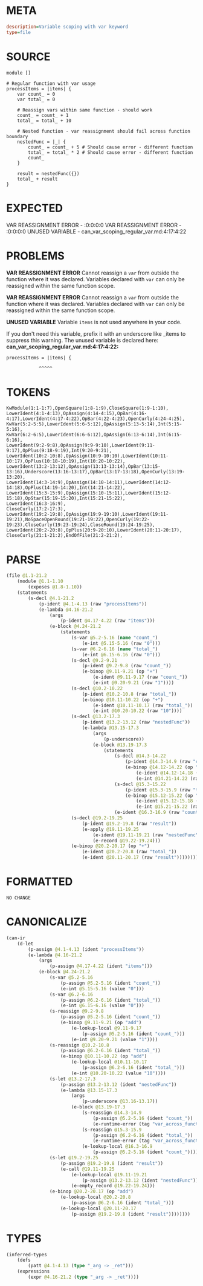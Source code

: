 # META
~~~ini
description=Variable scoping with var keyword
type=file
~~~
# SOURCE
~~~roc
module []

# Regular function with var usage
processItems = |items| {
	var count_ = 0
	var total_ = 0

	# Reassign vars within same function - should work
	count_ = count_ + 1
	total_ = total_ + 10

	# Nested function - var reassignment should fail across function boundary
	nestedFunc = |_| {
		count_ = count_ + 5 # Should cause error - different function
		total_ = total_ * 2 # Should cause error - different function
		count_
	}

	result = nestedFunc({})
	total_ + result
}
~~~
# EXPECTED
VAR REASSIGNMENT ERROR - :0:0:0:0
VAR REASSIGNMENT ERROR - :0:0:0:0
UNUSED VARIABLE - can_var_scoping_regular_var.md:4:17:4:22
# PROBLEMS
**VAR REASSIGNMENT ERROR**
Cannot reassign a `var` from outside the function where it was declared.
Variables declared with `var` can only be reassigned within the same function scope.

**VAR REASSIGNMENT ERROR**
Cannot reassign a `var` from outside the function where it was declared.
Variables declared with `var` can only be reassigned within the same function scope.

**UNUSED VARIABLE**
Variable `items` is not used anywhere in your code.

If you don't need this variable, prefix it with an underscore like _items to suppress this warning.
The unused variable is declared here:
**can_var_scoping_regular_var.md:4:17:4:22:**
```roc
processItems = |items| {
```
                ^^^^^


# TOKENS
~~~zig
KwModule(1:1-1:7),OpenSquare(1:8-1:9),CloseSquare(1:9-1:10),
LowerIdent(4:1-4:13),OpAssign(4:14-4:15),OpBar(4:16-4:17),LowerIdent(4:17-4:22),OpBar(4:22-4:23),OpenCurly(4:24-4:25),
KwVar(5:2-5:5),LowerIdent(5:6-5:12),OpAssign(5:13-5:14),Int(5:15-5:16),
KwVar(6:2-6:5),LowerIdent(6:6-6:12),OpAssign(6:13-6:14),Int(6:15-6:16),
LowerIdent(9:2-9:8),OpAssign(9:9-9:10),LowerIdent(9:11-9:17),OpPlus(9:18-9:19),Int(9:20-9:21),
LowerIdent(10:2-10:8),OpAssign(10:9-10:10),LowerIdent(10:11-10:17),OpPlus(10:18-10:19),Int(10:20-10:22),
LowerIdent(13:2-13:12),OpAssign(13:13-13:14),OpBar(13:15-13:16),Underscore(13:16-13:17),OpBar(13:17-13:18),OpenCurly(13:19-13:20),
LowerIdent(14:3-14:9),OpAssign(14:10-14:11),LowerIdent(14:12-14:18),OpPlus(14:19-14:20),Int(14:21-14:22),
LowerIdent(15:3-15:9),OpAssign(15:10-15:11),LowerIdent(15:12-15:18),OpStar(15:19-15:20),Int(15:21-15:22),
LowerIdent(16:3-16:9),
CloseCurly(17:2-17:3),
LowerIdent(19:2-19:8),OpAssign(19:9-19:10),LowerIdent(19:11-19:21),NoSpaceOpenRound(19:21-19:22),OpenCurly(19:22-19:23),CloseCurly(19:23-19:24),CloseRound(19:24-19:25),
LowerIdent(20:2-20:8),OpPlus(20:9-20:10),LowerIdent(20:11-20:17),
CloseCurly(21:1-21:2),EndOfFile(21:2-21:2),
~~~
# PARSE
~~~clojure
(file @1.1-21.2
	(module @1.1-1.10
		(exposes @1.8-1.10))
	(statements
		(s-decl @4.1-21.2
			(p-ident @4.1-4.13 (raw "processItems"))
			(e-lambda @4.16-21.2
				(args
					(p-ident @4.17-4.22 (raw "items")))
				(e-block @4.24-21.2
					(statements
						(s-var @5.2-5.16 (name "count_")
							(e-int @5.15-5.16 (raw "0")))
						(s-var @6.2-6.16 (name "total_")
							(e-int @6.15-6.16 (raw "0")))
						(s-decl @9.2-9.21
							(p-ident @9.2-9.8 (raw "count_"))
							(e-binop @9.11-9.21 (op "+")
								(e-ident @9.11-9.17 (raw "count_"))
								(e-int @9.20-9.21 (raw "1"))))
						(s-decl @10.2-10.22
							(p-ident @10.2-10.8 (raw "total_"))
							(e-binop @10.11-10.22 (op "+")
								(e-ident @10.11-10.17 (raw "total_"))
								(e-int @10.20-10.22 (raw "10"))))
						(s-decl @13.2-17.3
							(p-ident @13.2-13.12 (raw "nestedFunc"))
							(e-lambda @13.15-17.3
								(args
									(p-underscore))
								(e-block @13.19-17.3
									(statements
										(s-decl @14.3-14.22
											(p-ident @14.3-14.9 (raw "count_"))
											(e-binop @14.12-14.22 (op "+")
												(e-ident @14.12-14.18 (raw "count_"))
												(e-int @14.21-14.22 (raw "5"))))
										(s-decl @15.3-15.22
											(p-ident @15.3-15.9 (raw "total_"))
											(e-binop @15.12-15.22 (op "*")
												(e-ident @15.12-15.18 (raw "total_"))
												(e-int @15.21-15.22 (raw "2"))))
										(e-ident @16.3-16.9 (raw "count_"))))))
						(s-decl @19.2-19.25
							(p-ident @19.2-19.8 (raw "result"))
							(e-apply @19.11-19.25
								(e-ident @19.11-19.21 (raw "nestedFunc"))
								(e-record @19.22-19.24)))
						(e-binop @20.2-20.17 (op "+")
							(e-ident @20.2-20.8 (raw "total_"))
							(e-ident @20.11-20.17 (raw "result")))))))))
~~~
# FORMATTED
~~~roc
NO CHANGE
~~~
# CANONICALIZE
~~~clojure
(can-ir
	(d-let
		(p-assign @4.1-4.13 (ident "processItems"))
		(e-lambda @4.16-21.2
			(args
				(p-assign @4.17-4.22 (ident "items")))
			(e-block @4.24-21.2
				(s-var @5.2-5.16
					(p-assign @5.2-5.16 (ident "count_"))
					(e-int @5.15-5.16 (value "0")))
				(s-var @6.2-6.16
					(p-assign @6.2-6.16 (ident "total_"))
					(e-int @6.15-6.16 (value "0")))
				(s-reassign @9.2-9.8
					(p-assign @5.2-5.16 (ident "count_"))
					(e-binop @9.11-9.21 (op "add")
						(e-lookup-local @9.11-9.17
							(p-assign @5.2-5.16 (ident "count_")))
						(e-int @9.20-9.21 (value "1"))))
				(s-reassign @10.2-10.8
					(p-assign @6.2-6.16 (ident "total_"))
					(e-binop @10.11-10.22 (op "add")
						(e-lookup-local @10.11-10.17
							(p-assign @6.2-6.16 (ident "total_")))
						(e-int @10.20-10.22 (value "10"))))
				(s-let @13.2-17.3
					(p-assign @13.2-13.12 (ident "nestedFunc"))
					(e-lambda @13.15-17.3
						(args
							(p-underscore @13.16-13.17))
						(e-block @13.19-17.3
							(s-reassign @14.3-14.9
								(p-assign @5.2-5.16 (ident "count_"))
								(e-runtime-error (tag "var_across_function_boundary")))
							(s-reassign @15.3-15.9
								(p-assign @6.2-6.16 (ident "total_"))
								(e-runtime-error (tag "var_across_function_boundary")))
							(e-lookup-local @16.3-16.9
								(p-assign @5.2-5.16 (ident "count_"))))))
				(s-let @19.2-19.25
					(p-assign @19.2-19.8 (ident "result"))
					(e-call @19.11-19.25
						(e-lookup-local @19.11-19.21
							(p-assign @13.2-13.12 (ident "nestedFunc")))
						(e-empty_record @19.22-19.24)))
				(e-binop @20.2-20.17 (op "add")
					(e-lookup-local @20.2-20.8
						(p-assign @6.2-6.16 (ident "total_")))
					(e-lookup-local @20.11-20.17
						(p-assign @19.2-19.8 (ident "result"))))))))
~~~
# TYPES
~~~clojure
(inferred-types
	(defs
		(patt @4.1-4.13 (type "_arg -> _ret")))
	(expressions
		(expr @4.16-21.2 (type "_arg -> _ret"))))
~~~
